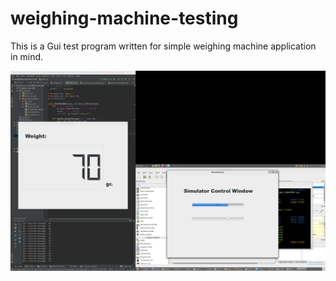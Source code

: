# weighing-machine-testing

This is a Gui test program written for simple weighing machine application in mind. 

![gui simulator](https://github.com/ceremcem/weighing-machine-testing/blob/master/doc/screenshot-1.png)
